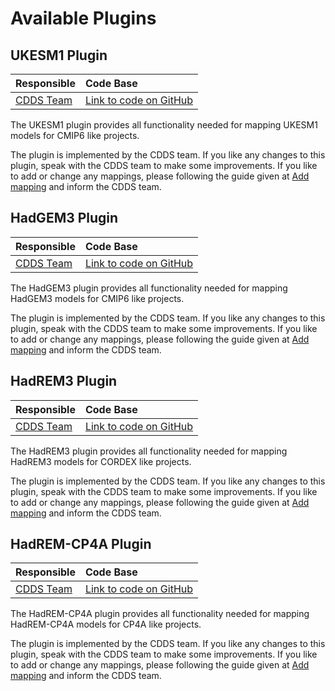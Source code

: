 # Available Plugins

## UKESM1 Plugin

| Responsible                        | Code Base                                                                                            |
|:-----------------------------------|:-----------------------------------------------------------------------------------------------------|
| [CDDS Team](mailto:cdds@metoffice.gov.uk) | [Link to code on GitHub](https://github.com/MetOffice/CDDS/tree/main/mip_convert/mip_convert/plugins/ukesm1) |

The UKESM1 plugin provides all functionality needed for mapping UKESM1 models for CMIP6 like projects.

The plugin is implemented by the CDDS team. If you like any changes to this plugin, speak with the CDDS team to make some improvements.
If you like to add or change any mappings, please following the guide given at [Add mapping](../../tutorials/add_plugin.md) and inform 
the CDDS team.

## HadGEM3 Plugin

| Responsible                        | Code Base                                                                                                     |
|:-----------------------------------|:--------------------------------------------------------------------------------------------------------------|
| [CDDS Team](mailto:cdds@metoffice.gov.uk) | [Link to code on GitHub](https://github.com/MetOffice/CDDS/tree/main/mip_convert/mip_convert/plugins/hadgem3) |

The HadGEM3 plugin provides all functionality needed for mapping HadGEM3 models for CMIP6 like projects.

The plugin is implemented by the CDDS team. If you like any changes to this plugin, speak with the CDDS team to make some improvements.
If you like to add or change any mappings, please following the guide given at [Add mapping](../../tutorials/add_plugin.md) and inform 
the CDDS team.

## HadREM3 Plugin

| Responsible                        | Code Base                                                                                                     |
|:-----------------------------------|:--------------------------------------------------------------------------------------------------------------|
| [CDDS Team](mailto:cdds@metoffice.gov.uk) | [Link to code on GitHub](https://github.com/MetOffice/CDDS/tree/main/mip_convert/mip_convert/plugins/hadrem3) |

The HadREM3 plugin provides all functionality needed for mapping HadREM3 models for CORDEX like projects.

The plugin is implemented by the CDDS team. If you like any changes to this plugin, speak with the CDDS team to make some improvements.
If you like to add or change any mappings, please following the guide given at [Add mapping](../../tutorials/add_plugin.md) and inform 
the CDDS team.

## HadREM-CP4A Plugin

| Responsible                        | Code Base                                                                                                 |
|:-----------------------------------|:----------------------------------------------------------------------------------------------------------|
| [CDDS Team](mailto:cdds@metoffice.gov.uk) | [Link to code on GitHub](https://github.com/MetOffice/CDDS/tree/main/mip_convert/mip_convert/plugins/hadrem_cp4a) |

The HadREM-CP4A plugin provides all functionality needed for mapping HadREM-CP4A models for CP4A like projects.

The plugin is implemented by the CDDS team. If you like any changes to this plugin, speak with the CDDS team to make some improvements.
If you like to add or change any mappings, please following the guide given at [Add mapping](../../tutorials/add_plugin.md) and inform 
the CDDS team.
